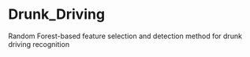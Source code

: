 # Drunk_Driving
 Random Forest-based feature selection and detection method for drunk driving recognition 
